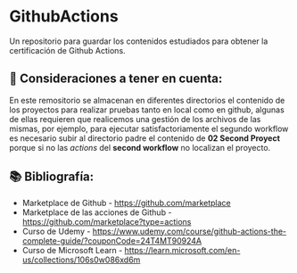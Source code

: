 # GithubActions
Un repositorio para guardar los contenidos estudiados para obtener la certificación de Github Actions.

## 👀 Consideraciones a tener en cuenta:
En este remositorio se almacenan en diferentes directorios el contenido de los proyectos para realizar pruebas tanto en local como en github, algunas de ellas requieren que realicemos una gestión de los archivos de las mismas, por ejemplo, para ejecutar satisfactoriamente el segundo workflow es necesario subir al directorio padre el contenido de **02 Second Proyect** porque si no las _actions_ del **second workflow** no localizan el proyecto.

## 📚 Bibliografía:
-  Marketplace de Github - 
    https://github.com/marketplace
-  Marketplace de las acciones de Github - 
    https://github.com/marketplace?type=actions
-  Curso de Udemy -
    https://www.udemy.com/course/github-actions-the-complete-guide/?couponCode=24T4MT90924A
-  Curso de Microsoft Learn -
    https://learn.microsoft.com/en-us/collections/106s0w086xd6m
